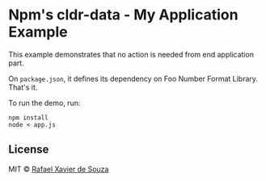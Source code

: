 # Npm's cldr-data - My Application Example

This example demonstrates that no action is needed from end application part.

On `package.json`, it defines its dependency on Foo Number Format Library.
That's it.

To run the demo, run:

    npm install
    node < app.js

## License

MIT © [Rafael Xavier de Souza](http://rafael.xavier.blog.br)
